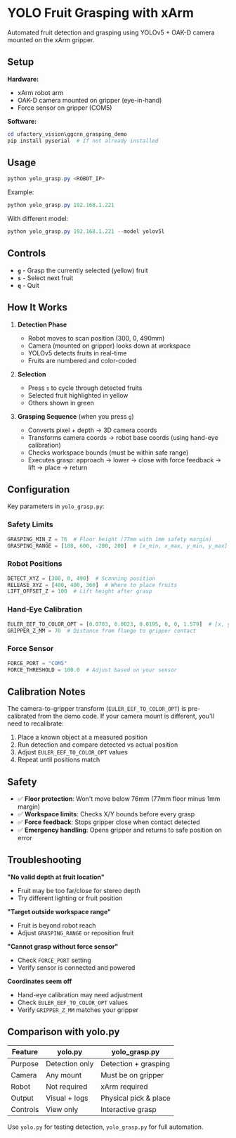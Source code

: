 # YOLO Fruit Grasping with xArm

Automated fruit detection and grasping using YOLOv5 + OAK-D camera mounted on the xArm gripper.

## Setup

**Hardware:**
- xArm robot arm
- OAK-D camera mounted on gripper (eye-in-hand)
- Force sensor on gripper (COM5)

**Software:**
```powershell
cd ufactory_vision\ggcnn_grasping_demo
pip install pyserial  # If not already installed
```

## Usage

```powershell
python yolo_grasp.py <ROBOT_IP>
```

Example:
```powershell
python yolo_grasp.py 192.168.1.221
```

With different model:
```powershell
python yolo_grasp.py 192.168.1.221 --model yolov5l
```

## Controls

- **`g`** - Grasp the currently selected (yellow) fruit
- **`s`** - Select next fruit
- **`q`** - Quit

## How It Works

1. **Detection Phase**
   - Robot moves to scan position (300, 0, 490mm)
   - Camera (mounted on gripper) looks down at workspace
   - YOLOv5 detects fruits in real-time
   - Fruits are numbered and color-coded

2. **Selection**
   - Press `s` to cycle through detected fruits
   - Selected fruit highlighted in yellow
   - Others shown in green

3. **Grasping Sequence** (when you press `g`)
   - Converts pixel + depth → 3D camera coords
   - Transforms camera coords → robot base coords (using hand-eye calibration)
   - Checks workspace bounds (must be within safe range)
   - Executes grasp: approach → lower → close with force feedback → lift → place → return

## Configuration

Key parameters in `yolo_grasp.py`:

### Safety Limits
```python
GRASPING_MIN_Z = 76  # Floor height (77mm with 1mm safety margin)
GRASPING_RANGE = [180, 600, -200, 200]  # [x_min, x_max, y_min, y_max]
```

### Robot Positions
```python
DETECT_XYZ = [300, 0, 490]  # Scanning position
RELEASE_XYZ = [400, 400, 360]  # Where to place fruits
LIFT_OFFSET_Z = 100  # Lift height after grasp
```

### Hand-Eye Calibration
```python
EULER_EEF_TO_COLOR_OPT = [0.0703, 0.0023, 0.0195, 0, 0, 1.579]  # [x, y, z, r, p, y] m/rad
GRIPPER_Z_MM = 70  # Distance from flange to gripper contact
```

### Force Sensor
```python
FORCE_PORT = "COM5"
FORCE_THRESHOLD = 100.0  # Adjust based on your sensor
```

## Calibration Notes

The camera-to-gripper transform (`EULER_EEF_TO_COLOR_OPT`) is pre-calibrated from the demo code. If your camera mount is different, you'll need to recalibrate:

1. Place a known object at a measured position
2. Run detection and compare detected vs actual position
3. Adjust `EULER_EEF_TO_COLOR_OPT` values
4. Repeat until positions match

## Safety

- ✅ **Floor protection**: Won't move below 76mm (77mm floor minus 1mm margin)
- ✅ **Workspace limits**: Checks X/Y bounds before every grasp
- ✅ **Force feedback**: Stops gripper close when contact detected
- ✅ **Emergency handling**: Opens gripper and returns to safe position on error

## Troubleshooting

**"No valid depth at fruit location"**
- Fruit may be too far/close for stereo depth
- Try different lighting or fruit position

**"Target outside workspace range"**
- Fruit is beyond robot reach
- Adjust `GRASPING_RANGE` or reposition fruit

**"Cannot grasp without force sensor"**
- Check `FORCE_PORT` setting
- Verify sensor is connected and powered

**Coordinates seem off**
- Hand-eye calibration may need adjustment
- Check `EULER_EEF_TO_COLOR_OPT` values
- Verify `GRIPPER_Z_MM` matches your gripper

## Comparison with yolo.py

| Feature | yolo.py | yolo_grasp.py |
|---------|---------|---------------|
| Purpose | Detection only | Detection + grasping |
| Camera | Any mount | Must be on gripper |
| Robot | Not required | xArm required |
| Output | Visual + logs | Physical pick & place |
| Controls | View only | Interactive grasp |

Use `yolo.py` for testing detection, `yolo_grasp.py` for full automation.
